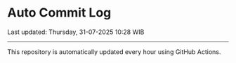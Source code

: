 # Auto Commit Log

Last updated: Thursday, 31-07-2025 10:28 WIB

---

This repository is automatically updated every hour using GitHub Actions.
